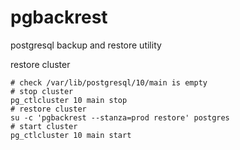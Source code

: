 # pgbackrest

<p class="callout info">postgresql backup and restore utility</p>

restore cluster

```shell
# check /var/lib/postgresql/10/main is empty
# stop cluster
pg_ctlcluster 10 main stop
# restore cluster
su -c 'pgbackrest --stanza=prod restore' postgres
# start cluster 
pg_ctlcluster 10 main start
```